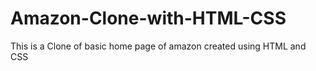 # Amazon-Clone-with-HTML-CSS
This is a Clone of basic home page of amazon created using HTML and CSS 
